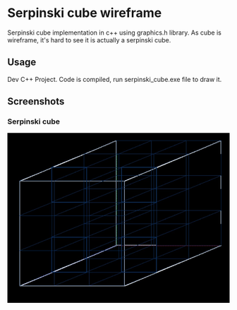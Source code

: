 # Serpinski cube wireframe

Serpinski cube implementation in c++ using graphics.h library.
As cube is wireframe, it's hard to see it is actually a serpinski cube.

## Usage

Dev C++ Project.
Code is compiled, run serpinski_cube.exe file to draw it.

## Screenshots

### Serpinski cube
![serpinski cube](https://github.com/avoup/graphic-algorithms/raw/master/serpinski_carpet_3d_wireframe/screenshots/serpinski-cube.jpg)

